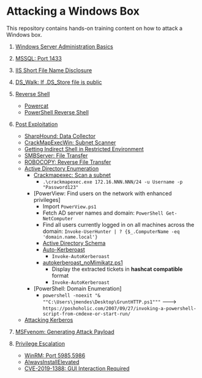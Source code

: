# Attacking a Windows Box

This repository contains hands-on training content on how to attack a Windows box.

1. [Windows Server Administration Basics](windows_server_administration_basics/README.md)
2. [MSSQL: Port 1433](mssql_1443/README.md)
3. [IIS Short File Name Disclosure](iis/README.md)
4. [DS_Walk: If .DS_Store file is public](ds_walk/README.md)
5. [Reverse Shell]()
   * [Powercat](reverse_shell/reverse_shell_powercat/README.md)
   * [PowerShell Reverse Shell](reverse_shel/powershell_reverse_shell/README.md)
6. [Post Exploitation](windows_post_exploitation/README.md)
   
   * [SharpHound: Data Collector](windows_post_exploitation/sharphound/README.md)
   * [CrackMapExecWin: Subnet Scanner](windows_post_exploitation/crackmapexecwin/README.md)
   * [Getting Indirect Shell in Restricted Environment](windows_post_exploitation/indirect_shell/README.md)
   * [SMBServer: File Transfer](windows_post_exploitation/file_transfer_smbserver/README.md)
   * [ROBOCOPY: Reverse File Transfer](windows_post_exploitation/reverse_file_transfer/README.md)
   * [Active Directory Enumeration](windows_post_exploitation/active_directory_enumeration/README.md)
     * [Crackmapexec: Scan a subnet](https://info.varonis.com/hubfs/docs/whitepapers/en/ebook_pen_testing_031317.pdf?hsLang=en)
       * `.\crackmapexec.exe 172.16.NNN.NNN/24 -u Username -p "Password123"`
     * [PowerView: Find users on the network with enhanced privileges]
       * Import `PowerView.ps1`
       * Fetch AD server names and domain: `PowerShell Get-NetComputer`
       * Find all users currently logged in on all machines across the domain: `Invoke-UserHunter | ? {$_.ComputerName -eq 'domain.name.local'}`
       * [Active Directory Schema](https://docs.microsoft.com/en-gb/windows/win32/adschema/c-organizationalperson?redirectedfrom=MSDN)
       * [Auto-Kerberoast](https://github.com/xan7r/kerberoast)
         * `Invoke-AutoKerberoast`
       * [autokerberoast_noMimikatz.ps1](https://github.com/xan7r/kerberoast/blob/master/autokerberoast_noMimikatz.ps1)
         * Display the extracted tickets in **hashcat compatible** format
         * `Invoke-AutoKerberoast`
     * [PowerShell: Domain Enumeration]
       * `powershell -noexit "& ""C:\Users\jmendes\Desktop\GruntHTTP.ps1"""` ---> `https://poshoholic.com/2007/09/27/invoking-a-powershell-script-from-cmdexe-or-start-run/`
   * [Attacking Kerberos](windows_post_exploitation/attacking_kerberos/README.md)

7. [MSFvenom: Generating Attack Payload](generating_attack_payload/README.md)
8. [Privilege Escalation](privilege_escalation/README.md)
   * [WinRM: Port 5985,5986](privilege_escalation/winrm_5985/README.md)
   * [AlwaysInstallElevated](privilege_escalation/alwaysinstallelevated/README.md)
   * [CVE-2019-1388: GUI Interaction Required](https://github.com/jas502n/CVE-2019-1388)
